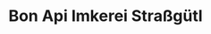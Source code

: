 ---
title: "Bon Api Imkerei Straßgütl"
url: /herrenberg/bon-api-imkerei-strassguetl/
shop: Lebensmittel
---